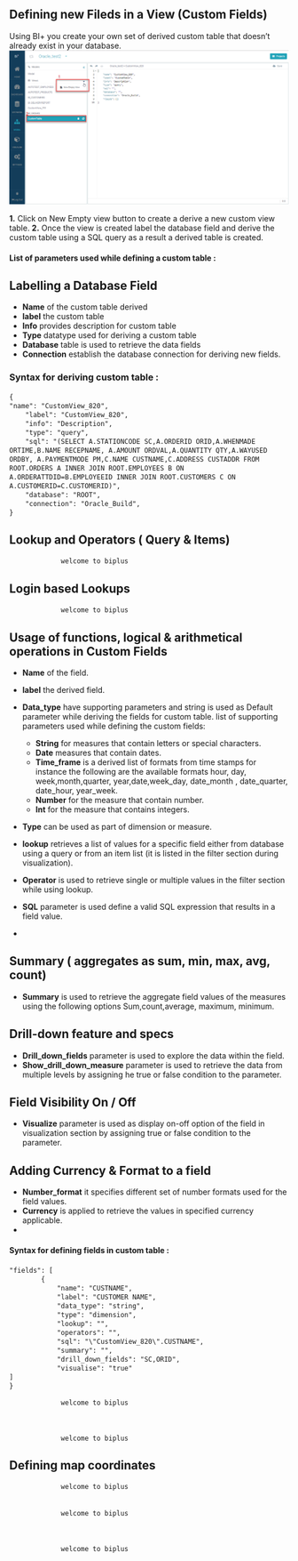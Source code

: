 ## Defining new Fileds in a View (Custom Fields)
Using BI+ you create your own set of derived custom table that doesn’t already exist in your database.
   ![enter image description here](https://raw.githubusercontent.com/sv18042016/fp1/3b50165c4cf02e474b87d097aa2f8b0897fae1ae/images/custom_table.png)
   
**1.** Click on New Empty view button to create a derive a new custom view table.
**2.** Once the view is created label the database field and derive the custom table using a SQL query as a result a derived table is created.

#### List of parameters used while defining a custom table :

## Labelling a Database Field

- **Name** of the custom table derived
- **label** the custom table
- **Info** provides description for custom table
- **Type** datatype used for deriving a custom table
- **Database** table is used to retrieve the data fields
- **Connection** establish the database connection for deriving new fields.

### Syntax for deriving custom table :

``` 
{
"name": "CustomView_820",
	"label": "CustomView_820",
	"info": "Description",
	"type": "query",
	"sql": "(SELECT A.STATIONCODE SC,A.ORDERID ORID,A.WHENMADE ORTIME,B.NAME RECEPNAME, A.AMOUNT ORDVAL,A.QUANTITY QTY,A.WAYUSED ORDBY, A.PAYMENTMODE PM,C.NAME CUSTNAME,C.ADDRESS CUSTADDR FROM ROOT.ORDERS A INNER JOIN ROOT.EMPLOYEES B ON A.ORDERATTDID=B.EMPLOYEEID INNER JOIN ROOT.CUSTOMERS C ON A.CUSTOMERID=C.CUSTOMERID)",
	"database": "ROOT",
	"connection": "Oracle_Build",
}
```
## Lookup and Operators ( Query & Items)

                 welcome to biplus

## Login based Lookups

                 welcome to biplus

## Usage of functions, logical & arithmetical operations in Custom Fields

- **Name** of the field.
- **label** the derived field.
- **Data_type** have supporting parameters and string is used as  Default parameter while deriving the fields for custom table.
list of supporting parameters used while defining the custom fields:

   - **String** for measures that contain letters or special characters.
  - **Date** measures that contain dates.
  - **Time_frame** is a derived list of formats from time stamps for instance the following are the available formats hour, day, week,month,quarter, year,date,week_day, date_month , date_quarter, date_hour, year_week.
  - **Number** for the measure that contain number.
  - **Int** for the measure that contains integers.
- **Type** can be used as part of dimension or measure.
- **lookup** retrieves a list of values for a specific field either from database using a query or from an item list (it is listed in the filter section during visualization).
- **Operator** is used to retrieve single or multiple values in the filter section while using lookup.
- **SQL** parameter is used define a valid SQL expression that results in a field value.
- 
## Summary ( aggregates as sum, min, max, avg, count)

- **Summary** is used to retrieve the aggregate field values of the measures using the following options Sum,count,average, maximum, minimum.

## Drill-down feature and specs

- **Drill_down_fields** parameter is used to explore the data within the field.
- **Show_drill_down_measure** parameter is used to retrieve the data from multiple levels by assigning he true or false condition to the parameter.

## Field Visibility On / Off

- **Visualize** parameter is used as display on-off option of the field in visualization section by assigning true or false condition to the parameter.
## Adding Currency & Format to a field

- **Number_format** it specifies different set of number formats used for the field values.
- **Currency** is applied to retrieve the values in specified currency applicable.
- 
#### Syntax for defining fields in custom table :
```
"fields": [
		{
			"name": "CUSTNAME",
			"label": "CUSTOMER NAME",
			"data_type": "string",
			"type": "dimension",
			"lookup": "",
			"operators": "",
			"sql": "\"CustomView_820\".CUSTNAME",
			"summary": "",
			"drill_down_fields": "SC,ORID",
			"visualise": "true"
]
}
```    

                 welcome to biplus



                 welcome to biplus

## Defining map coordinates

                 welcome to biplus


                 welcome to biplus



                 welcome to biplus

<!--stackedit_data:
eyJoaXN0b3J5IjpbMTI2OTU3NjEwNF19
-->
